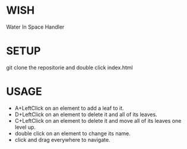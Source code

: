 # WISH
Water In Space Handler

# SETUP
git clone the repositorie and double click index.html

# USAGE
- A+LeftClick on an element to add a leaf to it.
- D+LeftClick on an element to delete it and all of its leaves.
- C+LeftClick on an element to delete it and move all of its leaves one level up.
- double click on an element to change its name.
- click and drag everywhere to navigate.
